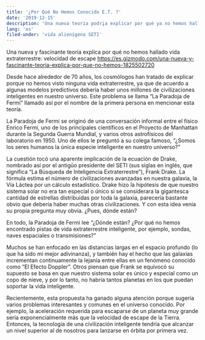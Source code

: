 ```yaml
---
title: '¿Por Qué No Hemos Conocido E.T. ?'
date: '2019-12-15'
description: 'Una nueva teoría podrįa explicar por qué ya no hemos hallado vida extraterrestre'
lang: 'es'
filed-under: 'vida alienígena SETI'
---
```


Una nueva y fascinante teoría explica por qué no hemos hallado vida extraterrestre: velocidad de escape
https://es.gizmodo.com/una-nueva-y-fascinante-teoria-explica-por-que-no-hemos-1825502720

Desde hace alrededor de 70 años, los cosmólogos han tratado de explicar porque no hemos visto ninguna vida extraterrestre, ya que de acuerdo a algunas modelos predictivos debería haber unos millones de civilizaciones inteligentes en nuestro universo. Este problema se llama “La Paradoja de Fermi” llamado así por el nombre de la primera persona en mencionar esta teoría.

La Paradoja de Fermi se originó de una conversación informal entre el físico Enrico Fermi, uno de los principales científicos en el Proyecto de Manhattan durante la Segunda Guerra Mundial, y varios otros astrofísicos del laboratorio en 1950. Uno de ellos le preguntó a su colega famoso, “¿Somos los seres humanos la única especie inteligente en nuestro universo?”

La cuestión tocó una aparente implicación de la ecuación de Drake, nombrado así por el antigūo presidente del SETI (sus siglas en inglés, que significa “La Búsqueda de Inteligencia Extraterrestre”), Frank Drake. La fórmula estima el número de civilizaciones avanzadas en nuestra galaxia, la Vía Láctea por un cálculo estadístico. Drake hizo la hipótesis de que nuestro sistema solar no era tan especial o único si se considerara la gigantesca cantidad de estrellas distribuidas por toda la galaxia, parecería bastante obvio que debería haber muchas otras civilizaciones. Y con esta idea venía su propia pregunta muy obvia. ¿Pues, dónde están?

En todo, la Paradoja de Fermi lee “¿Dónde están? ¿Por qué no hemos encontrado pistas de vida extraterrestre inteligente, por ejemplo, sondas, naves espaciales o transmisiones?”

Muchos se han enfocado en las distancias largas en el espacio profundo (lo que ha sido mi mejor adivinanza), y también hay el hecho que las galaxias incrementan continuamente la lejanía entre ellas en un fenómeno conocido como “El Efecto Doppler”. Otros piensan que Frank se equivocó su supuesto se basa en que nuestro sistema solar es único y especial como un copo de nieve, y por lo tanto, no habría tantos planetas en los que puedan soportar la vida inteligente.

Recientemente, esta propuesta ha ganado alguna atención porque sugería varios problemas interesantes y comunes en el universo conocido. Por ejemplo, la aceleración requerida para escaparse de un planeta muy grande sería exponencialmente más que la velocidad de escape de la Tierra. Entonces, la tecnología de una civilización inteligente tendría que alcanzar un nivel superior al de nosotros para lanzarse en órbita por primera vez.
